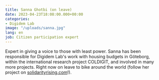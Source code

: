 ```yaml
---
title: Sanna Ghotbi (on leave)
date: 2023-04-23T18:08:00.000+00:00
categories:
- Digidem Lab
image: "/uploads/sanna.jpg"
lang: en
job: Citizen participation expert
---
```


Expert in giving a voice to those with least power. Sanna has been responsible for Digidem Lab's work with housing budgets in Göteborg, within the international research project COLDIGIT, and involved in many more projects. Right now on leave to bike around the world (follow her project on [solidarityrising.com](https://solidarityrising.com/)!).
